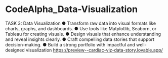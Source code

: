 # CodeAlpha_Data-Visualization
TASK 3: Data Visualization
● Transform raw data into visual formats like charts, graphs, and dashboards.
● Use tools like Matplotlib, Seaborn, or Tableau for creating visuals.
● Design visuals that enhance understanding and reveal insights clearly.
● Craft compelling data stories that support decision-making.
● Build a strong portfolio with impactful and well-designed visualization
https://preview--cardiac-viz-data-story.lovable.app/
